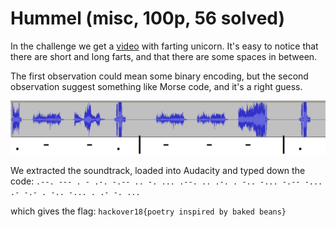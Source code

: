 # Hummel (misc, 100p, 56 solved)

In the challenge we get a [video](challenge.mp4) with farting unicorn.
It's easy to notice that there are short and long farts, and that there are some spaces in between.

The first observation could mean some binary encoding, but the second observation suggest something like Morse code, and it's a right guess.

![](morse.png)

We extracted the soundtrack, loaded into Audacity and typed down the code: `.--. --- . - .-. -.-- .. -. ... .--. .. .-. . -.. -... -.-- -... .- -.- . -.. -... . .- -. ...`

which gives the flag: `hackover18{poetry inspired by baked beans}`
